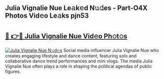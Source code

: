 ## Julia Vignalie Nue Le𝚊k𝚎d N𝚞𝚍es - Part-O4X Photos Vid𝚎o Le𝚊ks pjn53

# <h2><a href="http://fb382y4.evod.top/?m=Julia+Vignalie+Nue">🔗 👉🔴 Julia Vignalie Nue Vid𝚎o Ph𝚘t𝚘s</a></h2>

[![Julia Vignalie Nue N𝚞d𝚎s](https://i.imgur.com/8V9OHl7.gif)](http://fb382y4.evod.top/?m=Julia+Vignalie+Nue)
Social media influencer Julia Vignalie Nue who creates engaging lifestyle and dance content, featuring solo and collaborative dance trend performances and mini vlogs. The media Julia Vignalie Nue often plays a role in shaping the political agendas of public figures. 
